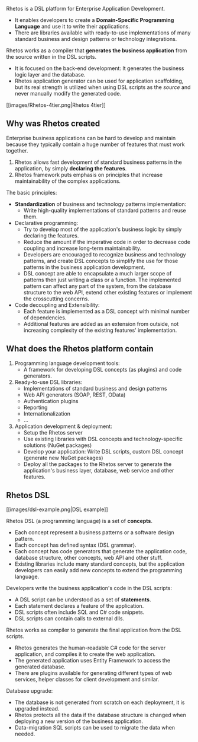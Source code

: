 Rhetos is a DSL platform for Enterprise Application Development.

* It enables developers to create a **Domain-Specific Programming Language** and use it to write their applications.
* There are libraries available with ready-to-use implementations of many standard business and design patterns or technology integrations.

Rhetos works as a compiler that **generates the business application** from the source written in the DSL scripts.

* It is focused on the back-end development: It generates the business logic layer and the database.
* Rhetos application generator can be used for application scaffolding, but its real strength is utilized when using DSL scripts as the *source* and never manually modify the generated code.

[[images/Rhetos-4tier.png|Rhetos 4tier]]

## Why was Rhetos created

Enterprise business applications can be hard to develop and maintain because they typically contain a huge number of features that must work together.

1. Rhetos allows fast development of standard business patterns in the application, by simply **declaring the features**.
2. Rhetos framework puts emphasis on principles that increase maintainability of the complex applications.

The basic principles:

* **Standardization** of business and technology patterns implementation:
  * Write high-quality implementations of standard patterns and reuse them.
* Declarative programming:
  * Try to develop most of the application's business logic by simply declaring the features.
  * Reduce the amount if the imperative code in order to decrease code coupling and increase long-term maintainability.
  * Developers are encouraged to recognize business and technology patterns, and create DSL concepts to simplify the use for those patterns in the business application development.
  * DSL concept are able to encapsulate a much larger scope of patterns then just writing a class or a function. The implemented pattern can affect any part of the system, from the database structure to the web API, extend other existing features or implement the crosscutting concerns.
* Code decoupling and Extensibility:
  * Each feature is implemented as a DSL concept with minimal number of dependencies.
  * Additional features are added as an extension from outside, not increasing complexity of the existing features' implementation.

## What does the Rhetos platform contain

1. Programming language development tools:
    * A framework for developing DSL concepts (as plugins) and code generators.
2. Ready-to-use DSL libraries:
    * Implementations of standard business and design patterns
    * Web API generators (SOAP, REST, OData)
    * Authentication plugins
    * Reporting
    * Internationalization
    * ...
3. Application development & deployment:
    * Setup the Rhetos server
    * Use existing libraries with DSL concepts and technology-specific solutions (NuGet packages)
    * Develop your application: Write DSL scripts, custom DSL concept (generate new NuGet packages)
    * Deploy all the packages to the Rhetos server to generate the application's business layer, database, web service and other features.

## Rhetos DSL

[[images/dsl-example.png|DSL example]]

Rhetos DSL (a programming language) is a set of **concepts**.

* Each concept represent a business patterns or a software design pattern.
* Each concept has defined syntax (DSL grammar).
* Each concept has code generators that generate the application code, database structure, other concepts, web API and other stuff.
* Existing libraries include many standard concepts, but the application developers can easily add new concepts to extend the programming language.

Developers write the business application's code in the DSL scripts:

* A DSL script can be understood as a set of **statements**.
* Each statement declares a feature of the application.
* DSL scripts often include SQL and C# code snippets.
* DSL scripts can contain calls to external dlls.

Rhetos works as compiler to generate the final application from the DSL scripts.

* Rhetos generates the human-readable C# code for the server application, and compiles it to create the web application.
* The generated application uses Entity Framework to access the generated database.
* There are plugins available for generating different types of web services, helper classes for client development and similar.

Database upgrade:

* The database is not generated from scratch on each deployment, it is upgraded instead.
* Rhetos protects all the data if the database structure is changed when deploying a new version of the business application.
* Data-migration SQL scripts can be used to migrate the data when needed.
